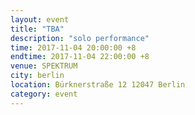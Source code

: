 ```yaml
---
layout: event
title: "TBA"
description: "solo performance"
time: 2017-11-04 20:00:00 +8
endtime: 2017-11-04 22:00:00 +8
venue: SPEKTRUM
city: berlin
location: Bürknerstraße 12 12047 Berlin
category: event
---
```


